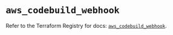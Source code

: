 # `aws_codebuild_webhook`

Refer to the Terraform Registry for docs: [`aws_codebuild_webhook`](https://registry.terraform.io/providers/hashicorp/aws/6.18.0/docs/resources/codebuild_webhook).
